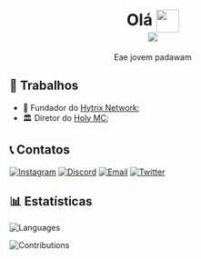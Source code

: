 <h1 align="center">Olá <img width="40" align="center" src="https://raw.githubusercontent.com/kaueMarques/kaueMarques/master/hi.gif"><br /><img src="https://komarev.com/ghpvc/?username=itspatrao&color=blue&label=Visualizações"/></h1>

<p align="center">Eae jovem padawam</p>

## 🧑 Trabalhos
- 👑 Fundador do <a href="https://discord.gg/zC5he9gQww">Hytrix Network</a>;
- 🏛️ Diretor do <a href="https://discord.gg/tVP72emzpv">Holy MC</a>;

## 📞 Contatos
[![Instagram](https://img.shields.io/badge/INSTAGRAM-E1306C?style=for-the-badge&logo=instagram&logoColor=white)](https://www.instagram.com/itspatrao/)
[![Discord](https://img.shields.io/badge/Discord-7289DA?style=for-the-badge&logo=discord&logoColor=white)](https://discord.com/users/964972882772000788)
[![Email](https://img.shields.io/badge/Email-0078D4?style=for-the-badge&logo=microsoft-outlook&logoColor=white)](mailto:glanzeloti@icloud.com?subject=Hello%22)
[![Twitter](https://img.shields.io/badge/Twitter-1DA1F2?style=for-the-badge&logo=twitter&logoColor=white)](https://twitter.com/itspatrao)

## 📊 Estatísticas
![Languages](https://github-readme-stats.vercel.app/api/top-langs/?username=itspatrao&layout=compact&theme=gotham&hide_title=true&langs_count=10)

![Contributions](https://github-readme-stats.vercel.app/api?username=itspatrao&theme=gotham&custom_title=➥+Contribuições&show_icons=true&hide_title=false&count_private=true&include_all_commits=true&show_owner=true&locale=pt-br&range=all_time)
